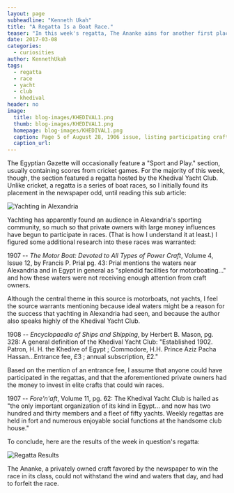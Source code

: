 ```yaml
---
layout: page
subheadline: "Kenneth Ukah"
title: "A Regatta Is a Boat Race."
teaser: "In this week's regatta, The Ananke aims for another first place finish after her successful debut in the Khedival Yacht Club. But what does that even mean?"
date: 2017-03-08
categories:
  - curiosities
author: KennethUkah
tags:
  - regatta
  - race
  - yacht
  - club
  - khedival
header: no
image:
  title: blog-images/KHEDIVAL1.png
  thumb: blog-images/KHEDIVAL1.png
  homepage: blog-images/KHEDIVAL1.png
  caption: Page 5 of August 28, 1906 issue, listing participating crafts for the regatta scheduled for August 29
  caption_url:
---
```

The Egyptian Gazette will occasionally feature a "Sport and Play." section, usually containing scores from cricket games. For the majority of this week, though, the section featured a regatta hosted by the Khedival Yacht Club. Unlike cricket, a regatta is a series of boat races, so I initially found its placement in the newspaper odd, until reading this sub article:

![Yachting in Alexandria](https://github.com/dig-eg-gaz/dig-eg-gaz.github.io/blob/master/images/blog-images/KHEDIVAL2.png?raw=true)

Yachting has apparently found an audience in Alexandria's sporting community, so much so that private owners with large money influences have begun to participate in races. (That is how I understand it at least.) I figured some additional research into these races was warranted:

1907 -- _The Motor Boat: Devoted to All Types of Power Craft_, Volume 4, Issue 12, by Francis P. Prial pg. 43: Prial mentions the waters near Alexandria and in Egypt in general as "splendid facilities for motorboating..." and how these waters were not receiving enough attention from craft owners.

Although the central theme in this source is motorboats, not yachts, I feel the source warrants mentioning because ideal waters might be a reason for the success that yachting in Alexandria had seen, and because the author also speaks highly of the Khedival Yacht Club.

1908 -- _Encyclopaedia of Ships and Shipping_, by Herbert B. Mason, pg. 328: A general definition of the Khedival Yacht Club: "Established 1902. Patron, H. H. the Khedive of Egypt ; Commodore, H.H. Prince Aziz Pacha Hassan...Entrance fee, £3 ; annual subscription, £2."

Based on the mention of an entrance fee, I assume that anyone could have participated in the regattas, and that the aforementioned private owners had the money to invest in elite crafts that could win races.

1907 -- _Fore'n'aft_, Volume 11, pg. 62: The Khedival Yacht Club is hailed as "the only important organization of its kind in Egypt... and now has two hundred and thirty members and a fleet of fifty yachts. Weekly regattas are held in fort and numerous enjoyable social functions at the handsome club house."

To conclude, here are the results of the week in question's regatta:

![Regatta Results](https://github.com/dig-eg-gaz/dig-eg-gaz.github.io/blob/master/images/blog-images/KHEDIVAL3.png?raw=true)

The Ananke, a privately owned craft favored by the newspaper to win the race in its class, could not withstand the wind and waters that day, and had to forfeit the race.
